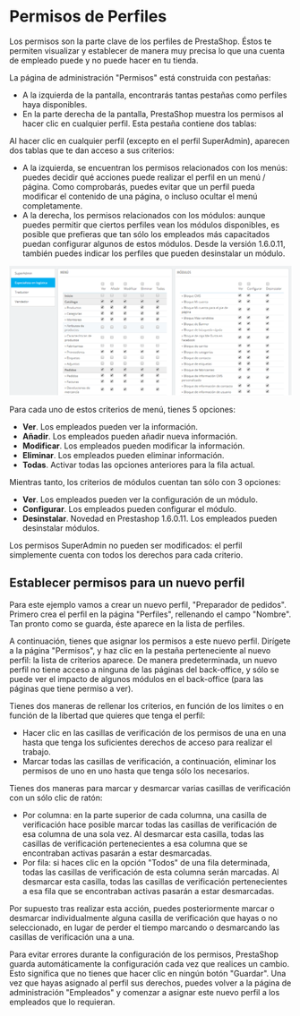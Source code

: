 # Permisos de Perfiles

Los permisos son la parte clave de los perfiles de PrestaShop. Éstos te permiten visualizar y establecer de manera muy precisa lo que una cuenta de empleado puede y no puede hacer en tu tienda.

La página de administración "Permisos" está construida con pestañas:

* A la izquierda de la pantalla, encontrarás tantas pestañas como perfiles haya disponibles.
* En la parte derecha de la pantalla, PrestaShop muestra los permisos al hacer clic en cualquier perfil. Esta pestaña contiene dos tablas:

Al hacer clic en cualquier perfil (excepto en el perfil SuperAdmin), aparecen dos tablas que te dan acceso a sus criterios:

* A la izquierda, se encuentran los permisos relacionados con los menús: puedes decidir qué acciones puede realizar el perfil en un menú / página. Como comprobarás, puedes evitar que un perfil pueda modificar el contenido de una página, o incluso ocultar el menú completamente.
* A la derecha, los permisos relacionados con los módulos: aunque puedes permitir que ciertos perfiles vean los módulos disponibles, es posible que prefieras que tan sólo los empleados más capacitados puedan configurar algunos de estos módulos. Desde la versión 1.6.0.11, también puedes indicar los perfiles que pueden desinstalar un módulo.

![](../../../.gitbook/assets/54887397.png)

Para cada uno de estos criterios de menú, tienes 5 opciones:

* **Ver**. Los empleados pueden ver la información.
* **Añadir**. Los empleados pueden añadir nueva información.
* **Modificar**. Los empleados pueden modificar la información.
* **Eliminar**. Los empleados pueden eliminar información.
* **Todas**. Activar todas las opciones anteriores para la fila actual.

Mientras tanto, los criterios de módulos cuentan tan sólo con 3 opciones:

* **Ver**. Los empleados pueden ver la configuración de un módulo.
* **Configurar**. Los empleados pueden configurar el módulo.
* **Desinstalar**. Novedad en Prestashop 1.6.0.11. Los empleados pueden desinstalar módulos.

Los permisos SuperAdmin no pueden ser modificados: el perfil simplemente cuenta con todos los derechos para cada criterio.

## Establecer permisos para un nuevo perfil <a href="#permisosdeperfiles-establecerpermisosparaunnuevoperfil" id="permisosdeperfiles-establecerpermisosparaunnuevoperfil"></a>

Para este ejemplo vamos a crear un nuevo perfil, "Preparador de pedidos". Primero crea el perfil en la página "Perfiles", rellenando el campo "Nombre". Tan pronto como se guarda, éste aparece en la lista de perfiles.

A continuación, tienes que asignar los permisos a este nuevo perfil. Dirígete a la página "Permisos", y haz clic en la pestaña perteneciente al nuevo perfil: la lista de criterios aparece. De manera predeterminada, un nuevo perfil no tiene acceso a ninguna de las páginas del back-office, y sólo se puede ver el impacto de algunos módulos en el back-office (para las páginas que tiene permiso a ver).

Tienes dos maneras de rellenar los criterios, en función de los límites o en función de la libertad que quieres que tenga el perfil:

* Hacer clic en las casillas de verificación de los permisos de una en una hasta que tenga los suficientes derechos de acceso para realizar el trabajo.
* Marcar todas las casillas de verificación, a continuación, eliminar los permisos de uno en uno hasta que tenga sólo los necesarios.

Tienes dos maneras para marcar y desmarcar varias casillas de verificación con un sólo clic de ratón:

* Por columna: en la parte superior de cada columna, una casilla de verificación hace posible marcar todas las casillas de verificación de esa columna de una sola vez. Al desmarcar esta casilla, todas las casillas de verificación pertenecientes a esa columna que se encontraban activas pasarán a estar desmarcadas.
* Por fila: si haces clic en la opción "Todos" de una fila determinada, todas las casillas de verificación de esta columna serán marcadas. Al desmarcar esta casilla, todas las casillas de verificación pertenecientes a esa fila que se encontraban activas pasarán a estar desmarcadas.

Por supuesto tras realizar esta acción, puedes posteriormente marcar o desmarcar individualmente alguna casilla de verificación que hayas o no seleccionado, en lugar de perder el tiempo marcando o desmarcando las casillas de verificación una a una.

Para evitar errores durante la configuración de los permisos, PrestaShop guarda automáticamente la configuración cada vez que realices un cambio. Esto significa que no tienes que hacer clic en ningún botón "Guardar". Una vez que hayas asignado al perfil sus derechos, puedes volver a la página de administración "Empleados" y comenzar a asignar este nuevo perfil a los empleados que lo requieran.
